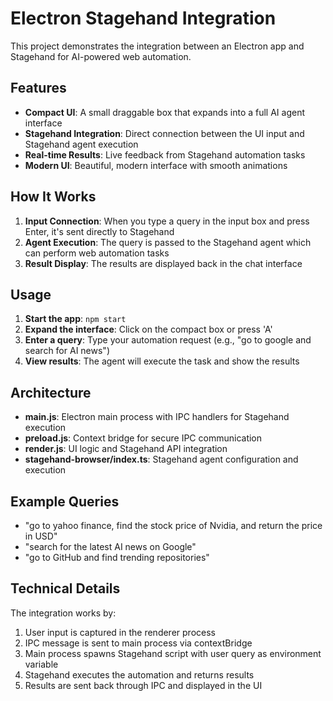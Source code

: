# Electron Stagehand Integration

This project demonstrates the integration between an Electron app and Stagehand for AI-powered web automation.

## Features

- **Compact UI**: A small draggable box that expands into a full AI agent interface
- **Stagehand Integration**: Direct connection between the UI input and Stagehand agent execution
- **Real-time Results**: Live feedback from Stagehand automation tasks
- **Modern UI**: Beautiful, modern interface with smooth animations

## How It Works

1. **Input Connection**: When you type a query in the input box and press Enter, it's sent directly to Stagehand
2. **Agent Execution**: The query is passed to the Stagehand agent which can perform web automation tasks
3. **Result Display**: The results are displayed back in the chat interface

## Usage

1. **Start the app**: `npm start`
2. **Expand the interface**: Click on the compact box or press 'A'
3. **Enter a query**: Type your automation request (e.g., "go to google and search for AI news")
4. **View results**: The agent will execute the task and show the results

## Architecture

- **main.js**: Electron main process with IPC handlers for Stagehand execution
- **preload.js**: Context bridge for secure IPC communication
- **render.js**: UI logic and Stagehand API integration
- **stagehand-browser/index.ts**: Stagehand agent configuration and execution

## Example Queries

- "go to yahoo finance, find the stock price of Nvidia, and return the price in USD"
- "search for the latest AI news on Google"
- "go to GitHub and find trending repositories"

## Technical Details

The integration works by:
1. User input is captured in the renderer process
2. IPC message is sent to main process via contextBridge
3. Main process spawns Stagehand script with user query as environment variable
4. Stagehand executes the automation and returns results
5. Results are sent back through IPC and displayed in the UI 